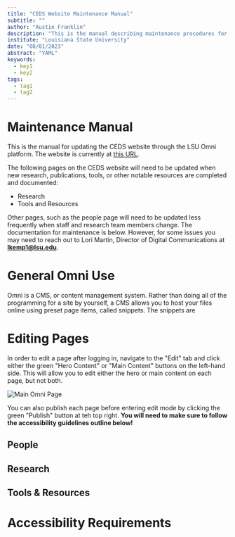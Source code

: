 ```yaml
---
title: "CEDS Website Maintenance Manual"
subtitle: ""
author: "Austin Franklin"
description: "This is the manual describing maintenance procedures for the CEDS website located at https://lsu.edu/ceds"
institute: "Louisiana State University"
date: "08/01/2023"
abstract: "YAML"
keywords: 
  - key1
  - key2
tags:
  - tag1
  - tag2
---
```


# Maintenance Manual

This is the manual for updating the CEDS website through the LSU Omni platform. The website is currently at [this URL](https://lsu.edu/_fierce-draft/_ceds/index.php).

The following pages on the CEDS website will need to be updated when new research, publications, tools, or other notable resources are completed and documented:
  - Research
  - Tools and Resources

Other pages, such as the people page will need to be updated less frequently when staff and research team members change. The documentation for maintenance is below. However, for some issues you may need to reach out to Lori Martin, Director of Digital Communications at **lkemp1@lsu.edu**.

# General Omni Use

Omni is a CMS, or content management system. Rather than doing all of the programming for a site by yourself, a CMS allows you to host your files online using preset page items, called snippets. The snippets are

# Editing Pages

In order to edit a page after logging in, navigate to the "Edit" tab and click either the green "Hero Content" or "Main Content" buttons on the left-hand side. This will allow you to edit either the hero or main content on each page, but not both.

![Main Omni Page](/omni-main.png)

You can also publish each page before entering edit mode by clicking the green "Publish" button at teh top right. **You will need to make sure to follow the accessibility guidelines outline below!**

## People

## Research

## Tools & Resources

# Accessibility Requirements